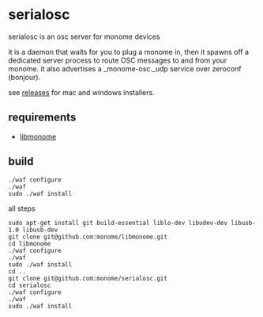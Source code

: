 # serialosc

serialosc is an osc server for monome devices

it is a daemon that waits for you to plug a monome in, then it spawns off a dedicated server process to route OSC messages to and from your monome.  it also advertises a _monome-osc._udp service over zeroconf (bonjour).  

see [releases](https://github.com/monome/serialosc/releases) for mac and windows installers.

## requirements

- [libmonome](https://github.com/monome/libmonome)

## build


```
./waf configure
./waf
sudo ./waf install
```

all steps
```
sudo apt-get install git build-essential liblo-dev libudev-dev libusb-1.0 libusb-dev
git clone git@github.com:monome/libmonome.git
cd libmonome
./waf configure
./waf
sudo ./waf install
cd ..
git clone git@github.com:monome/serialosc.git
cd serialosc
./waf configure
./waf
sudo ./waf install
```
